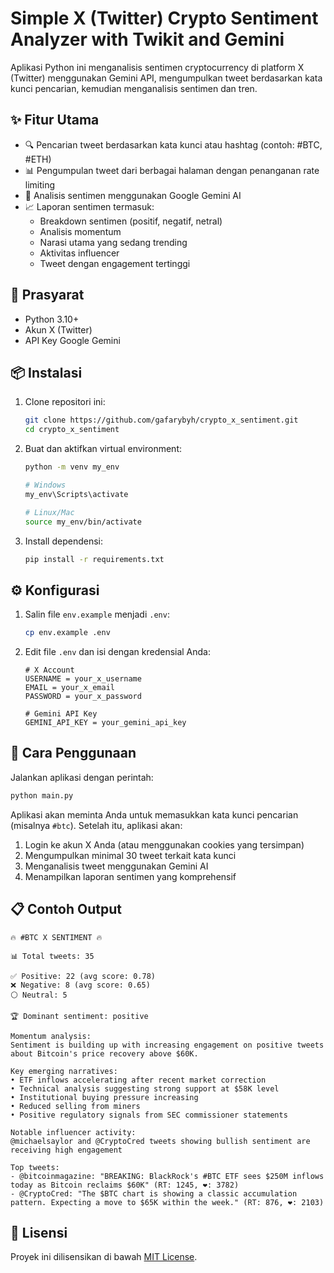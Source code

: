 # Simple X (Twitter) Crypto Sentiment Analyzer with Twikit and Gemini

Aplikasi Python ini menganalisis sentimen cryptocurrency di platform X (Twitter) menggunakan Gemini API, mengumpulkan tweet berdasarkan kata kunci pencarian, kemudian menganalisis sentimen dan tren.

## ✨ Fitur Utama

-   🔍 Pencarian tweet berdasarkan kata kunci atau hashtag (contoh: #BTC, #ETH)
-   📊 Pengumpulan tweet dari berbagai halaman dengan penanganan rate limiting
-   🤖 Analisis sentimen menggunakan Google Gemini AI
-   📈 Laporan sentimen termasuk:
    -   Breakdown sentimen (positif, negatif, netral)
    -   Analisis momentum
    -   Narasi utama yang sedang trending
    -   Aktivitas influencer
    -   Tweet dengan engagement tertinggi

## 🔧 Prasyarat

-   Python 3.10+
-   Akun X (Twitter)
-   API Key Google Gemini

## 📦 Instalasi

1. Clone repositori ini:

    ```bash
    git clone https://github.com/gafarybyh/crypto_x_sentiment.git
    cd crypto_x_sentiment
    ```

2. Buat dan aktifkan virtual environment:

    ```bash
    python -m venv my_env

    # Windows
    my_env\Scripts\activate

    # Linux/Mac
    source my_env/bin/activate
    ```

3. Install dependensi:
    ```bash
    pip install -r requirements.txt
    ```

## ⚙️ Konfigurasi

1. Salin file `env.example` menjadi `.env`:

    ```bash
    cp env.example .env
    ```

2. Edit file `.env` dan isi dengan kredensial Anda:

    ```
    # X Account
    USERNAME = your_x_username
    EMAIL = your_x_email
    PASSWORD = your_x_password

    # Gemini API Key
    GEMINI_API_KEY = your_gemini_api_key
    ```

## 🚀 Cara Penggunaan

Jalankan aplikasi dengan perintah:

```bash
python main.py
```

Aplikasi akan meminta Anda untuk memasukkan kata kunci pencarian (misalnya `#btc`). Setelah itu, aplikasi akan:

1. Login ke akun X Anda (atau menggunakan cookies yang tersimpan)
2. Mengumpulkan minimal 30 tweet terkait kata kunci
3. Menganalisis tweet menggunakan Gemini AI
4. Menampilkan laporan sentimen yang komprehensif

## 📋 Contoh Output

```
🔥 #BTC X SENTIMENT 🔥

📊 Total tweets: 35

✅ Positive: 22 (avg score: 0.78)
❌ Negative: 8 (avg score: 0.65)
⚪ Neutral: 5

🏆 Dominant sentiment: positive

Momentum analysis:
Sentiment is building up with increasing engagement on positive tweets about Bitcoin's price recovery above $60K.

Key emerging narratives:
• ETF inflows accelerating after recent market correction
• Technical analysis suggesting strong support at $58K level
• Institutional buying pressure increasing
• Reduced selling from miners
• Positive regulatory signals from SEC commissioner statements

Notable influencer activity:
@michaelsaylor and @CryptoCred tweets showing bullish sentiment are receiving high engagement

Top tweets:
- @bitcoinmagazine: "BREAKING: BlackRock's #BTC ETF sees $250M inflows today as Bitcoin reclaims $60K" (RT: 1245, ❤️: 3782)
- @CryptoCred: "The $BTC chart is showing a classic accumulation pattern. Expecting a move to $65K within the week." (RT: 876, ❤️: 2103)
```

## 📄 Lisensi

Proyek ini dilisensikan di bawah [MIT License](LICENSE).
